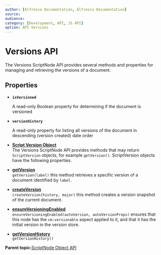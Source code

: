 ```yaml
---
author: [Alfresco Documentation, Alfresco Documentation]
source: 
audience: 
category: [Development, API, JS API]
option: API Versions
---
```


# Versions API

The Versions ScriptNode API provides several methods and properties for managing and retrieving the versions of a document.

## Properties

-   **`isVersioned`**

    A read-only Boolean property for determining if the document is versioned

-   **`versionHistory`**

    A read-only property for listing all versions of the document in descending \(version created\) date order


-   **[Script Version Object](../references/API-JS-ScriptVersion.md)**  
The Versions ScriptNode API provides methods that may return `ScriptVersion` objects, for example `getVersion()`. ScriptVersion objects have the following properties.
-   **[getVersion](../references/API-JS-getVersion.md)**  
`getVersion(label)` this method retrieves a specific version of a document identified by `label`.
-   **[createVersion](../references/API-JS-createVersion.md)**  
`createVersion(history, major)` this method creates a version snapshot of the current document.
-   **[ensureVersioningEnabled](../references/API-JS-ensureVersioningEnabled.md)**  
 `ensureVersioningEnabled(autoVersion, autoVersionProps)` ensures that this node has the `cm:versionable` aspect applied to it, and that it has the initial version in the version store.
-   **[getVersionHistory](../references/API-JS-getVersionHistory.md)**  
 `getVersionHistory()`

**Parent topic:**[ScriptNode Object API](../references/API-JS-ScriptNode.md)

